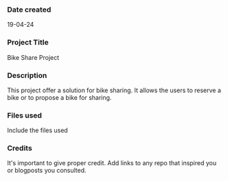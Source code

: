 
### Date created
19-04-24

### Project Title
Bike Share Project

### Description
This project offer a solution for bike sharing. It allows the users to reserve a bike or to propose a bike for sharing.

### Files used
Include the files used

### Credits
It's important to give proper credit. Add links to any repo that inspired you or blogposts you consulted.

